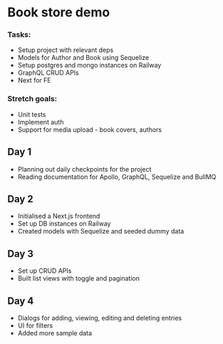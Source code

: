 # Book store demo

### Tasks:
- Setup project with relevant deps
- Models for Author and Book using Sequelize
- Setup postgres and mongo instances on Railway
- GraphQL CRUD APIs
- Next for FE


### Stretch goals:
- Unit tests
- Implement auth
- Support for media upload - book covers, authors

## Day 1
- Planning out daily checkpoints for the project
- Reading documentation for Apollo, GraphQL, Sequelize and BullMQ

## Day 2
- Initialised a Next.js frontend
- Set up DB instances on Railway
- Created models with Sequelize and seeded dummy data

## Day 3
- Set up CRUD APIs
- Built list views with toggle and pagination

## Day 4
- Dialogs for adding, viewing, editing and deleting entries
- UI for filters
- Added more sample data

